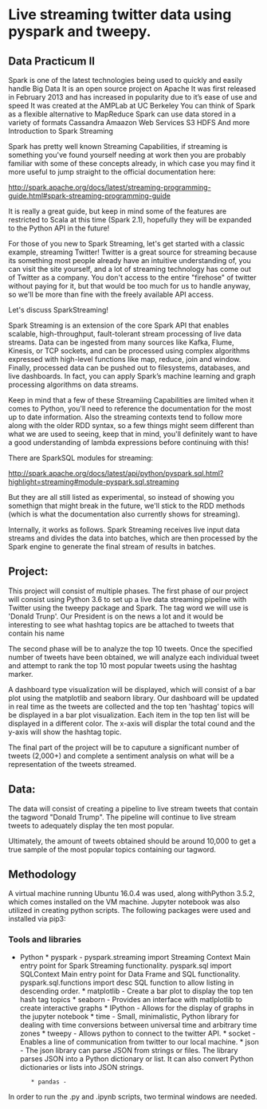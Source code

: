 # Live streaming twitter data using pyspark and tweepy.
## Data Practicum II
Spark is one of the latest technologies being used to quickly and easily handle Big Data
It is an open source project on Apache
It was first released in February 2013 and has increased in popularity due to it’s ease of use and speed
It was created at the AMPLab at UC Berkeley
You can think of Spark as a flexible alternative to MapReduce
Spark can use data stored in a variety of formats
Cassandra
Amaazon Web Services S3
HDFS
And more
Introduction to Spark Streaming

Spark has pretty well known Streaming Capabilities, if streaming is something you've found yourself needing at work then you are probably familiar with some of these concepts already, in which case you may find it more useful to jump straight to the official documentation here:

http://spark.apache.org/docs/latest/streaming-programming-guide.html#spark-streaming-programming-guide

It is really a great guide, but keep in mind some of the features are restricted to Scala at this time (Spark 2.1), hopefully they will be expanded to the Python API in the future!

For those of you new to Spark Streaming, let's get started with a classic example, streaming Twitter! Twitter is a great source for streaming because its something most people already have an intuitive understanding of, you can visit the site yourself, and a lot of streaming technology has come out of Twitter as a company. You don't access to the entire "firehose" of twitter without paying for it, but that would be too much for us to handle anyway, so we'll be more than fine with the freely available API access.

Let's discuss SparkStreaming!

Spark Streaming is an extension of the core Spark API that enables scalable, high-throughput, fault-tolerant stream processing of live data streams. Data can be ingested from many sources like Kafka, Flume, Kinesis, or TCP sockets, and can be processed using complex algorithms expressed with high-level functions like map, reduce, join and window. Finally, processed data can be pushed out to filesystems, databases, and live dashboards. In fact, you can apply Spark’s machine learning and graph processing algorithms on data streams.

Keep in mind that a few of these Streamiing Capabilities are limited when it comes to Python, you'll need to reference the documentation for the most up to date information. Also the streaming contexts tend to follow more along with the older RDD syntax, so a few things might seem different than what we are used to seeing, keep that in mind, you'll definitely want to have a good understanding of lambda expressions before continuing with this!

There are SparkSQL modules for streaming:

http://spark.apache.org/docs/latest/api/python/pyspark.sql.html?highlight=streaming#module-pyspark.sql.streaming

But they are all still listed as experimental, so instead of showing you somethign that might break in the future, we'll stick to the RDD methods (which is what the documentation also currently shows for streaming).

Internally, it works as follows. Spark Streaming receives live input data streams and divides the data into batches, which are then processed by the Spark engine to generate the final stream of results in batches.

## Project:
This project will consist of multiple phases.  The first phase of our project will consist using Python 3.6 to set up a live data streaming pipeline with Twitter using the tweepy package and Spark.
The tag word we will use is 'Donald Trunp'.
Our President is on the news a lot and it would be interesting to see what hashtag topics are be attached to tweets that contain his name

The second phase will be to analyze the top 10 tweets.  Once the specified number of tweets have been obtained, we will analyze each individual tweet and attempt to rank the top 10 most popular tweets using the hashtag marker.

A dashboard type visualization will be displayed, which will consist of a bar plot using the matplotlib and seaborn library. Our dashboard will be updated in real time as the tweets are collected and the top ten 'hashtag' topics will be displayed in a bar plot visualization.  Each item in the top ten list will be displayed in a different color.  The x-axis will displar the total cound and the y-axis will show the hashtag topic.

The final part of the project will be to caputure a significant number of tweets (2,000+) and complete a sentiment analysis on what will be a representation of the tweets streamed.

## Data:
The data will consist of creating a pipeline to live stream tweets that contain the tagword "Donald Trump". The pipeline will continue to live stream tweets to adequately display the ten most popular.

Ultimately, the amount of tweets obtained should be around 10,000 to get a true sample of the most popular topics containing our tagword.

## Methodology
A virtual machine running Ubuntu 16.0.4 was used, along withPython 3.5.2, which comes installed on the VM machine.  Jupyter notebook was also utilized in creating python scripts.
The following packages were used and installed via pip3:

### Tools and libraries

* Python
         * pyspark - pyspark.streaming import Streaming Context
                          Main entry point for Spark Streaming functionality.
                     pyspark.sql import SQLContext 
                          Main entry point for Data Frame and SQL functionality.
                     pyspark.sql.functions import desc
                          SQL function to allow listing in descending order.
         * matplotlib - Create a bar plot to display the top ten hash tag topics
         * seaborn - Provides an interface with matlplotlib to create interactive graphs
         * IPython - Allows for the display of graphs in the jupyter notebook
         * time - Small, minimalistic, Python library for dealing with time conversions between universal time and arbitrary time zones
         * tweepy - Allows python to connect to the twitter API.
         * socket - Enables a line of communication from twitter to our local machine.
         * json - The json library can parse JSON from strings or files. The library parses JSON into a Python dictionary or list. 
                  It can also convert Python dictionaries or lists into JSON strings.

         * pandas -

In order to run the .py and .ipynb scripts, two terminal windows are needed.  
